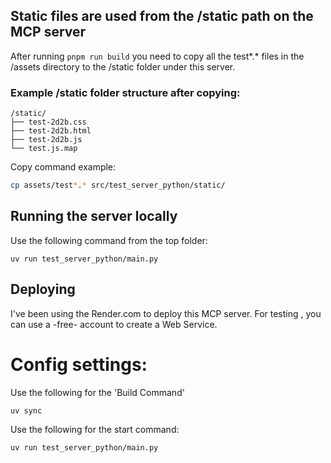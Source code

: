 ## Static files are used from the /static path on the MCP server

After running ```pnpm run build``` you need to copy all the test*.* files in the /assets directory to the /static folder under this server.

### Example /static folder structure after copying:

```
/static/
├── test-2d2b.css
├── test-2d2b.html
├── test-2d2b.js
└── test.js.map
```

Copy command example:
```bash
cp assets/test*.* src/test_server_python/static/
```

## Running the server locally

Use the following command from the top folder:
```
uv run test_server_python/main.py
```

## Deploying

I've been using the Render.com to deploy this MCP server. For testing , you can use a -free- account to create a Web Service.

# Config settings:

Use the following for the 'Build Command'
```
uv sync
```

Use the following for the start command:
```
uv run test_server_python/main.py
```
